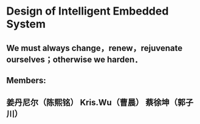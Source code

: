 #  Design of Intelligent Embedded System
## We must always change，renew，rejuvenate ourselves；otherwise we harden．  
## Members:  
## 姜丹尼尔（陈熙铭） Kris.Wu（曹晨） 蔡徐坤（郭子川）

   
   
